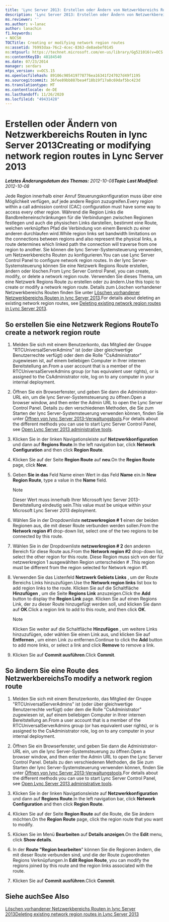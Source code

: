 ```yaml
---
title: 'Lync Server 2013: Erstellen oder Ändern von Netzwerkbereichs Routen'
description: 'Lync Server 2013: Erstellen oder Ändern von Netzwerkbereichs Routen'
ms.reviewer: ''
ms.author: v-lanac
author: lanachin
f1.keywords:
- NOCSH
TOCTitle: Creating or modifying network region routes
ms:assetid: 76993daa-76c2-4cec-8363-de8aebef0145
ms:mtpsurl: https://technet.microsoft.com/en-us/library/Gg521016(v=OCS.15)
ms:contentKeyID: 48184540
ms.date: 07/23/2014
manager: serdars
mtps_version: v=OCS.15
ms.openlocfilehash: 89106c905419778776ea16341f247027d49f1195
ms.sourcegitcommit: 36fee89bb887bea4f18b19f17a8c69daf5bc423d
ms.translationtype: MT
ms.contentlocale: de-DE
ms.lasthandoff: 11/26/2020
ms.locfileid: "49431428"
---
```

# <a name="creating-or-modifying-network-region-routes-in-lync-server-2013"></a><span data-ttu-id="943e6-103">Erstellen oder Ändern von Netzwerkbereichs Routen in lync Server 2013</span><span class="sxs-lookup"><span data-stu-id="943e6-103">Creating or modifying network region routes in Lync Server 2013</span></span>

<div data-xmlns="http://www.w3.org/1999/xhtml">

<div class="topic" data-xmlns="http://www.w3.org/1999/xhtml" data-msxsl="urn:schemas-microsoft-com:xslt" data-cs="https://msdn.microsoft.com/">

<div data-asp="https://msdn2.microsoft.com/asp">



</div>

<div id="mainSection">

<div id="mainBody"><span data-ttu-id="943e6-104">

<span> </span></span><span class="sxs-lookup"><span data-stu-id="943e6-104">

<span> </span></span></span>

<span data-ttu-id="943e6-105">_**Letztes Änderungsdatum des Themas:** 2012-10-08_</span><span class="sxs-lookup"><span data-stu-id="943e6-105">_**Topic Last Modified:** 2012-10-08_</span></span>

<span data-ttu-id="943e6-106">Jede Region innerhalb einer Anruf Steuerungskonfiguration muss über eine Möglichkeit verfügen, auf jede andere Region zuzugreifen.</span><span class="sxs-lookup"><span data-stu-id="943e6-106">Every region within a call admission control (CAC) configuration must have some way to access every other region.</span></span> <span data-ttu-id="943e6-107">Während die Region Links die Bandbreiteneinschränkungen für die Verbindungen zwischen Regionen festlegen und auch die physischen Links darstellen, bestimmt eine Route, welchen verknüpften Pfad die Verbindung von einem Bereich zu einer anderen durchlaufen wird.</span><span class="sxs-lookup"><span data-stu-id="943e6-107">While region links set bandwidth limitations on the connections between regions and also represent the physical links, a route determines which linked path the connection will traverse from one region to another.</span></span> <span data-ttu-id="943e6-108">Sie können die lync Server-Systemsteuerung verwenden, um Netzwerkbereichs Routen zu konfigurieren.</span><span class="sxs-lookup"><span data-stu-id="943e6-108">You can use Lync Server Control Panel to configure network region routes.</span></span> <span data-ttu-id="943e6-109">In der lync Server-Systemsteuerung können Sie eine Netzwerk Regions Route erstellen, ändern oder löschen.</span><span class="sxs-lookup"><span data-stu-id="943e6-109">From Lync Server Control Panel, you can create, modify, or delete a network region route.</span></span> <span data-ttu-id="943e6-110">Verwenden Sie dieses Thema, um eine Netzwerk Regions Route zu erstellen oder zu ändern.</span><span class="sxs-lookup"><span data-stu-id="943e6-110">Use this topic to create or modify a network region route.</span></span> <span data-ttu-id="943e6-111">Details zum Löschen vorhandener Netzwerkbereichs Routen finden Sie unter [Löschen vorhandener Netzwerkbereichs Routen in lync Server 2013](lync-server-2013-deleting-existing-network-region-routes.md).</span><span class="sxs-lookup"><span data-stu-id="943e6-111">For details about deleting an existing network region routes, see [Deleting existing network region routes in Lync Server 2013](lync-server-2013-deleting-existing-network-region-routes.md).</span></span>

<div>

## <a name="to-create-a-network-region-route"></a><span data-ttu-id="943e6-112">So erstellen Sie eine Netzwerk Regions Route</span><span class="sxs-lookup"><span data-stu-id="943e6-112">To create a network region route</span></span>

1.  <span data-ttu-id="943e6-113">Melden Sie sich mit einem Benutzerkonto, das Mitglied der Gruppe "RTCUniversalServerAdmins" ist (oder über gleichwertige Benutzerrechte verfügt) oder dem die Rolle "CsAdministrator" zugewiesen ist, auf einem beliebigen Computer in Ihrer internen Bereitstellung an.</span><span class="sxs-lookup"><span data-stu-id="943e6-113">From a user account that is a member of the RTCUniversalServerAdmins group (or has equivalent user rights), or is assigned to the CsAdministrator role, log on to any computer in your internal deployment.</span></span>

2.  <span data-ttu-id="943e6-114">Öffnen Sie ein Browserfenster, und geben Sie dann die Administrator-URL ein, um die lync Server-Systemsteuerung zu öffnen.</span><span class="sxs-lookup"><span data-stu-id="943e6-114">Open a browser window, and then enter the Admin URL to open the Lync Server Control Panel.</span></span> <span data-ttu-id="943e6-115">Details zu den verschiedenen Methoden, die Sie zum Starten der lync Server-Systemsteuerung verwenden können, finden Sie unter [Öffnen von lync Server 2013-Verwaltungstools](lync-server-2013-open-lync-server-administrative-tools.md).</span><span class="sxs-lookup"><span data-stu-id="943e6-115">For details about the different methods you can use to start Lync Server Control Panel, see [Open Lync Server 2013 administrative tools](lync-server-2013-open-lync-server-administrative-tools.md).</span></span>

3.  <span data-ttu-id="943e6-116">Klicken Sie in der linken Navigationsleiste auf **Netzwerkkonfiguration** und dann auf **Regions Route**.</span><span class="sxs-lookup"><span data-stu-id="943e6-116">In the left navigation bar, click **Network Configuration** and then click **Region Route**.</span></span>

4.  <span data-ttu-id="943e6-117">Klicken Sie auf der Seite **Region Route** auf **neu**.</span><span class="sxs-lookup"><span data-stu-id="943e6-117">On the **Region Route** page, click **New**.</span></span>

5.  <span data-ttu-id="943e6-118">Geben **Sie in das** Feld Name einen Wert in das Feld **Name** ein.</span><span class="sxs-lookup"><span data-stu-id="943e6-118">In **New Region Route**, type a value in the **Name** field.</span></span>
    
    <div>
    

    > [!NOTE]  
    > <span data-ttu-id="943e6-119">Dieser Wert muss innerhalb Ihrer Microsoft lync Server 2013-Bereitstellung eindeutig sein.</span><span class="sxs-lookup"><span data-stu-id="943e6-119">This value must be unique within your Microsoft Lync Server 2013 deployment.</span></span>

    
    </div>

6.  <span data-ttu-id="943e6-120">Wählen Sie in der Dropdownliste **netzwerkregion \# 1** einen der beiden Regionen aus, die mit dieser Route verbunden werden sollen.</span><span class="sxs-lookup"><span data-stu-id="943e6-120">From the **Network region \#1** drop-down list, select one of the two regions to be connected by this route.</span></span>

7.  <span data-ttu-id="943e6-121">Wählen Sie in der Dropdownliste **netzwerkregion \# 2** den anderen Bereich für diese Route aus.</span><span class="sxs-lookup"><span data-stu-id="943e6-121">From the **Network region \#2** drop-down list, select the other region for this route.</span></span> <span data-ttu-id="943e6-122">Diese Region muss sich von der für netzwerkregion 1 ausgewählten Region unterscheiden \# .</span><span class="sxs-lookup"><span data-stu-id="943e6-122">This region must be different from the region selected for Network region \#1.</span></span>

8.  <span data-ttu-id="943e6-123">Verwenden Sie das Listenfeld **Netzwerk Gebiets Links** , um der Route Bereichs Links hinzuzufügen.</span><span class="sxs-lookup"><span data-stu-id="943e6-123">Use the **Network region links** list box to add region links to the route.</span></span> <span data-ttu-id="943e6-124">Klicken Sie auf die Schaltfläche **Hinzufügen** , um die Seite **Regions Link** anzuzeigen.</span><span class="sxs-lookup"><span data-stu-id="943e6-124">Click the **Add** button to display the **Region Link** page.</span></span> <span data-ttu-id="943e6-125">Klicken Sie auf einen Regions Link, der zu dieser Route hinzugefügt werden soll, und klicken Sie dann auf **OK**.</span><span class="sxs-lookup"><span data-stu-id="943e6-125">Click a region link to add to this route, and then click **OK**.</span></span>
    
    <div>
    

    > [!NOTE]  
    > <span data-ttu-id="943e6-126">Klicken Sie weiter auf die Schaltfläche <STRONG>Hinzufügen</STRONG> , um weitere Links hinzuzufügen, oder wählen Sie einen Link aus, und klicken Sie auf <STRONG>Entfernen</STRONG> , um einen Link zu entfernen.</span><span class="sxs-lookup"><span data-stu-id="943e6-126">Continue to click the <STRONG>Add</STRONG> button to add more links, or select a link and click <STRONG>Remove</STRONG> to remove a link.</span></span>

    
    </div>

9.  <span data-ttu-id="943e6-127">Klicken Sie auf **Commit ausführen**.</span><span class="sxs-lookup"><span data-stu-id="943e6-127">Click **Commit**.</span></span>

</div>

<div>

## <a name="to-modify-a-network-region-route"></a><span data-ttu-id="943e6-128">So ändern Sie eine Route des Netzwerkbereichs</span><span class="sxs-lookup"><span data-stu-id="943e6-128">To modify a network region route</span></span>

1.  <span data-ttu-id="943e6-129">Melden Sie sich mit einem Benutzerkonto, das Mitglied der Gruppe "RTCUniversalServerAdmins" ist (oder über gleichwertige Benutzerrechte verfügt) oder dem die Rolle "CsAdministrator" zugewiesen ist, auf einem beliebigen Computer in Ihrer internen Bereitstellung an.</span><span class="sxs-lookup"><span data-stu-id="943e6-129">From a user account that is a member of the RTCUniversalServerAdmins group (or has equivalent user rights), or is assigned to the CsAdministrator role, log on to any computer in your internal deployment.</span></span>

2.  <span data-ttu-id="943e6-130">Öffnen Sie ein Browserfenster, und geben Sie dann die Administrator-URL ein, um die lync Server-Systemsteuerung zu öffnen.</span><span class="sxs-lookup"><span data-stu-id="943e6-130">Open a browser window, and then enter the Admin URL to open the Lync Server Control Panel.</span></span> <span data-ttu-id="943e6-131">Details zu den verschiedenen Methoden, die Sie zum Starten der lync Server-Systemsteuerung verwenden können, finden Sie unter [Öffnen von lync Server 2013-Verwaltungstools](lync-server-2013-open-lync-server-administrative-tools.md).</span><span class="sxs-lookup"><span data-stu-id="943e6-131">For details about the different methods you can use to start Lync Server Control Panel, see [Open Lync Server 2013 administrative tools](lync-server-2013-open-lync-server-administrative-tools.md).</span></span>

3.  <span data-ttu-id="943e6-132">Klicken Sie in der linken Navigationsleiste auf **Netzwerkkonfiguration** und dann auf **Regions Route**.</span><span class="sxs-lookup"><span data-stu-id="943e6-132">In the left navigation bar, click **Network Configuration** and then click **Region Route**.</span></span>

4.  <span data-ttu-id="943e6-133">Klicken Sie auf der Seite **Region Route** auf die Route, die Sie ändern möchten.</span><span class="sxs-lookup"><span data-stu-id="943e6-133">On the **Region Route** page, click the region route that you want to modify.</span></span>

5.  <span data-ttu-id="943e6-134">Klicken Sie im Menü **Bearbeiten** auf **Details anzeigen**.</span><span class="sxs-lookup"><span data-stu-id="943e6-134">On the **Edit** menu, click **Show details**.</span></span>

6.  <span data-ttu-id="943e6-135">In der **Route "Region bearbeiten**" können Sie die Regionen ändern, die mit dieser Route verbunden sind, und die der Route zugeordneten Regions Verknüpfungen.</span><span class="sxs-lookup"><span data-stu-id="943e6-135">In **Edit Region Route**, you can modify the regions joined by this route and the region links associated with the route.</span></span>

7.  <span data-ttu-id="943e6-136">Klicken Sie auf **Commit ausführen**.</span><span class="sxs-lookup"><span data-stu-id="943e6-136">Click **Commit**.</span></span>

</div>

<div>

## <a name="see-also"></a><span data-ttu-id="943e6-137">Siehe auch</span><span class="sxs-lookup"><span data-stu-id="943e6-137">See Also</span></span>


[<span data-ttu-id="943e6-138">Löschen vorhandener Netzwerkbereichs Routen in lync Server 2013</span><span class="sxs-lookup"><span data-stu-id="943e6-138">Deleting existing network region routes in Lync Server 2013</span></span>](lync-server-2013-deleting-existing-network-region-routes.md)  
  

<span data-ttu-id="943e6-139"></div>

</div>

<span> </span>

</div>

</div>

</span><span class="sxs-lookup"><span data-stu-id="943e6-139"></div>

</div>

<span> </span>

</div>

</div>

</span></span></div>

